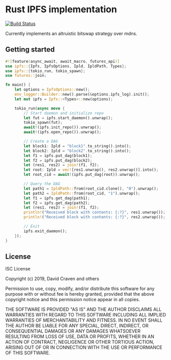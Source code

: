 # Rust IPFS implementation
[![Build Status](https://travis-ci.org/dvc94ch/rust-ipfs.svg?branch=master)](https://travis-ci.org/dvc94ch/rust-ipfs)

Currently implements an altruistic bitswap strategy over mdns.

## Getting started
```rust
#![feature(async_await, await_macro, futures_api)]
use ipfs::{Ipfs, IpfsOptions, Ipld, IpldPath, Types};
use ipfs::{tokio_run, tokio_spawn};
use futures::join;

fn main() {
    let options = IpfsOptions::new();
    env_logger::Builder::new().parse(&options.ipfs_log).init();
    let mut ipfs = Ipfs::<Types>::new(options);

    tokio_run(async move {
        // Start daemon and initialize repo
        let fut = ipfs.start_daemon().unwrap();
        tokio_spawn(fut);
        await!(ipfs.init_repo()).unwrap();
        await!(ipfs.open_repo()).unwrap();

        // Create a DAG
        let block1: Ipld = "block1".to_string().into();
        let block2: Ipld = "block2".to_string().into();
        let f1 = ipfs.put_dag(block1);
        let f2 = ipfs.put_dag(block2);
        let (res1, res2) = join!(f1, f2);
        let root: Ipld = vec![res1.unwrap(), res2.unwrap()].into();
        let root_cid = await!(ipfs.put_dag(root)).unwrap();

        // Query the DAG
        let path1 = IpldPath::from(root_cid.clone(), "0").unwrap();
        let path2 = IpldPath::from(root_cid, "1").unwrap();
        let f1 = ipfs.get_dag(path1);
        let f2 = ipfs.get_dag(path2);
        let (res1, res2) = join!(f1, f2);
        println!("Received block with contents: {:?}", res1.unwrap());
        println!("Received block with contents: {:?}", res2.unwrap());

        // Exit
        ipfs.exit_daemon();
    });
}
```

## License
ISC License

Copyright (c) 2019, David Craven and others

Permission to use, copy, modify, and/or distribute this software for any
purpose with or without fee is hereby granted, provided that the above
copyright notice and this permission notice appear in all copies.

THE SOFTWARE IS PROVIDED "AS IS" AND THE AUTHOR DISCLAIMS ALL WARRANTIES WITH
REGARD TO THIS SOFTWARE INCLUDING ALL IMPLIED WARRANTIES OF MERCHANTABILITY
AND FITNESS. IN NO EVENT SHALL THE AUTHOR BE LIABLE FOR ANY SPECIAL, DIRECT,
INDIRECT, OR CONSEQUENTIAL DAMAGES OR ANY DAMAGES WHATSOEVER RESULTING FROM
LOSS OF USE, DATA OR PROFITS, WHETHER IN AN ACTION OF CONTRACT, NEGLIGENCE
OR OTHER TORTIOUS ACTION, ARISING OUT OF OR IN CONNECTION WITH THE USE OR
PERFORMANCE OF THIS SOFTWARE.
